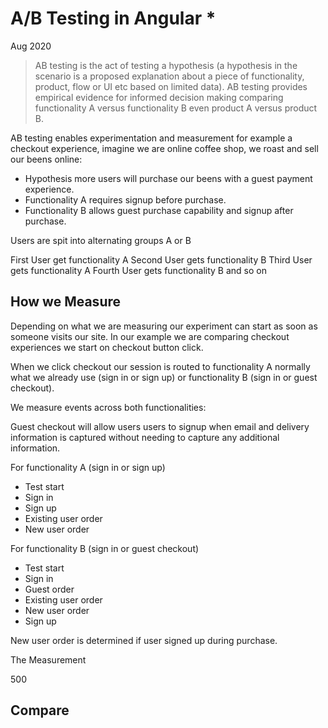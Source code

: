 # A/B Testing in Angular *

Aug 2020

> AB testing is the act of testing a hypothesis (a hypothesis in the scenario is a proposed explanation about a piece of functionality, product, flow or UI etc based on limited data). AB testing provides empirical evidence for informed decision making comparing functionality A versus functionality B even product A versus product B.

AB testing enables experimentation and measurement for example a checkout experience, imagine we are online coffee shop, we roast and sell our beens online:

- Hypothesis more users will purchase our beens with a guest payment experience.  
- Functionality A requires signup before purchase.
- Functionality B allows guest purchase capability and signup after purchase.

Users are spit into alternating groups A or B

First User get functionality A
Second User gets functionality B
Third User gets functionality A
Fourth User gets functionality B and so on

## How we Measure

Depending on what we are measuring our experiment can start as soon as someone visits our site. In our example we are comparing checkout experiences we start on checkout button click.

When we click checkout our session is routed to functionality A normally what we already use (sign in or sign up) or functionality B (sign in or guest checkout).

We measure events across both functionalities:

Guest checkout will allow users users to signup when email and delivery information is captured without needing to capture any additional information.

For functionality A (sign in or sign up)

- Test start 
- Sign in
- Sign up
- Existing user order
- New user order

For functionality B (sign in or guest checkout)

- Test start 
- Sign in
- Guest order
- Existing user order
- New user order
- Sign up

New user order is determined if user signed up during purchase.

The Measurement

500 

## Compare 
